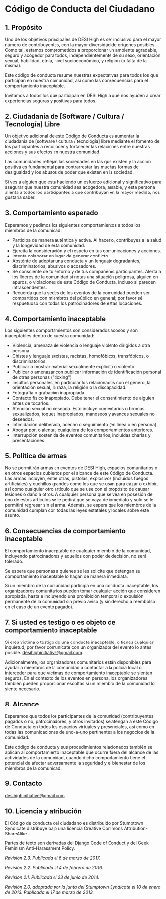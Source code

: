 # Código de Conducta del Ciudadano

## 1. Propósito

Uno de los objetivos principales de DESI High es ser inclusivo para el mayor número de contribuyentes, con la mayor diversidad de orígenes posibles. Como tal, estamos comprometidos a proporcionar un ambiente agradable, seguro y acogedor para todos, independientemente de su sexo, orientación sexual, habilidad, etnia, nivel socioeconómico, y religión (o falta de la misma).

Este código de conducta resume nuestras expectativas para todos los que participan en nuestra comunidad, así como las consecuencias para el comportamiento inaceptable.

Invitamos a todos los que participan en DESI High a que nos ayuden a crear experiencias seguras y positivas para todos.

## 2. Ciudadanía de [Software / Cultura / Tecnología] Libre

Un objetivo adicional de este Código de Conducta es aumentar la ciudadanía de [software / cultura / tecnología] libre mediante el fomento de los participantes a reconocer y fortalecer las relaciones entre nuestras acciones y sus efectos en nuestra comunidad.

Las comunidades reflejan las sociedades en las que existen y la acción positiva es fundamental para contrarrestar las muchas formas de desigualdad y los abusos de poder que existen en la sociedad.

Si ves a alguien que está haciendo un esfuerzo adicional y significativo para asegurar que nuestra comunidad sea acogedora, amable, y esta persona alienta a todos los participantes a que contribuyan en la mayor medida, nos gustaría saber.

## 3. Comportamiento esperado

Esperamos y pedimos los siguientes comportamientos a todos los miembros de la comunidad:

  * Participa de manera auténtica y activa. Al hacerlo, contribuyes a la salud y la longevidad de esta comunidad. 
  * Ejercita la consideración y el respeto en tus comunicaciones y acciones. 
  * Intenta colaborar en lugar de generar conflicto. 
  * Absténte de adoptar una conducta y un lenguaje degradantes, discriminatorios, abusivos o acosadores. 
  * Sé consciente de tu entorno y de tus compañeros participantes. Alerta a los líderes de la comunidad si notas una situación peligrosa, alguien en apuros, o violaciones de este Código de Conducta, incluso si parecen intrascendentes. 
  * Recuerda que la sedes de los eventos de la comunidad pueden ser compartidos con miembros del público en general; por favor sé respuetuoso con todos los patrocinadores de estas locaciones. 

## 4. Comportamiento inaceptable

Los siguientes comportamientos son considerados acosos y son inaceptables dentro de nuestra comunidad:
  * Violencia, amenaza de violencia o lenguaje violento dirigidos a otra persona.
  * Chistes y lenguaje sexistas, racistas, homofóbicos, transfóbicos, o discriminatorios.
  * Publicar o mostrar material sexualmente explícito o violento.
  * Publicar o amenazar con publicar información de identificación personal de otras personas ("doxing")
  * Insultos personales, en particular los relacionados con el género, la orientación sexual, la raza, la religión o la discapacidad.
  * Fotografía o grabación inapropiada.
  * Contacto físico inapropiado. Debe tener el consentimiento de alguien antes de tocarlos.
  * Atención sexual no deseada. Esto incluye comentarios o bromas sexualizados, toques inapropiados, manoseos y avances sexuales no deseados.
  * Intimidación deliberada, acecho o seguimiento (en línea o en persona).
  * Abogar por, o alentar, cualquiera de los comportamientos anteriores.
  * Interrupción sostenida de eventos comunitarios, incluidas charlas y presentaciones.
  
## 5. Política de armas

No se permitirán armas en eventos de DESI High, espacios comunitarios o en otros espacios cubiertos por el alcance de este Código de Conducta. Las armas incluyen, entre otras, pistolas, explosivos (incluidos fuegos artificiales) y cuchillos grandes como los que se usan para cazar o exhibir, así como cualquier otro artículo que se use con el propósito de causar lesiones o daño a otros. A cualquier persona que se vea en posesión de uno de estos artículos se le pedirá que se vaya de inmediato y solo se le permitirá regresar sin el arma. Además, se espera que los miembros de la comunidad cumplan con todas las leyes estatales y locales sobre este asunto.

## 6. Consecuencias de comportamiento inaceptable

El comportamiento inaceptable de cualquier miembro de la comunidad, incluyendo patrocinadores y aquellos con poder de decisión, no será tolerado.

Se espera que personas a quienes se les solicite que detengan su comportamiento inaceptable lo hagan de manera inmediata.

Si un miembro de la comunidad participa en una conducta inaceptable, los organizadores comunitarios pueden tomar cualquier acción que consideren apropiada, hasta e incluyendo una prohibición temporal o expulsión permanente de la comunidad sin previo aviso (y sin derecho a reembolso en el caso de un evento pagado).

## 7. Si usted es testigo o es objeto de comportamiento inaceptable

Si eres víctima o testigo de una conducta inaceptable, o tienes cualquier inquietud, por favor comunícate con un organizador del evento lo antes posible.     desihighinitiative@gmail.com.

Adicionalmente, los organizadores comunitarios están disponibles para ayudar a miembros de la comunidad a contactar a la policía local o interceder para que víctimas de comportamiento inaceptable se sientan seguros, En el contexto de los eventos en persona, los organizadores también pueden proporcionar escoltas si un miembro de la comunidad lo siente necesario.

## 8. Alcance

Esperamos que todos los participantes de la comunidad (contribuyentes pagados o no, patrocinadores, y otros invitados) se atengan a este Código de Conducta en todos los espacios virtuales y presenciales, así como en todas las comunicaciones de uno-a-uno pertinentes a los negocios de la comunidad.

Este código de conducta y sus procedimientos relacionados también se aplican al comportamiento inaceptable que ocurre fuera del alcance de las actividades de la comunidad, cuando dicho comportamiento tiene el potencial de afectar adversamente la seguridad y el bienestar de los miembros de la comunidad.

## 9. Contacto

desihighinitiative@gmail.com

## 10. Licencia y atribución

El Código de conducta del ciudadano es distribuido por Stumptown Syndicate distribuye bajo una licencia Creative Commons Attribution-ShareAlike.

Partes de texto son derivadas del Django Code of Conduct y del Geek Feminism Anti-Harassment Policy. 

_Revisión 2.3. Publicada el 6 de marzo de 2017._

_Revisión 2.2. Publicada el 4 de febrero de 2016._

_Revisión 2.1. Publicada el 23 de junio de 2014._

_Revisión 2.0, adoptada por la junta del Stumptown Syndicate el 10 de enero de 2013. Publicada el 17 de marzo de 2013._
